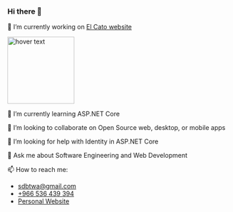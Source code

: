 ### Hi there 👋

🔭 I’m currently working on [El Cato website](https://elcato.azurewebsites.net/) 

<img src="https://elcato.azurewebsites.net/images/glitchedCat.png" width="150" title="hover text">

🌱 I’m currently learning ASP.NET Core

👯 I’m looking to collaborate on Open Source web, desktop, or mobile apps

🤔 I’m looking for help with Identity in ASP.NET Core

💬 Ask me about Software Engineering and Web Development

📫 How to reach me:
* sdbtwa@gmail.com
* [+966 536 439 394](https://wa.me/+966536439394)
* [Personal Website](https://Saad5400.github.io)

<!--
**Saad5400/Saad5400** is a ✨ _special_ ✨ repository because its `README.md` (this file) appears on your GitHub profile.

Here are some ideas to get you started:

- 🔭 I’m currently working on ...
- 🌱 I’m currently learning ...
- 👯 I’m looking to collaborate on ...
- 🤔 I’m looking for help with ...
- 💬 Ask me about ...
- 📫 How to reach me: ...
- 😄 Pronouns: ...
- ⚡ Fun fact: ...
-->
